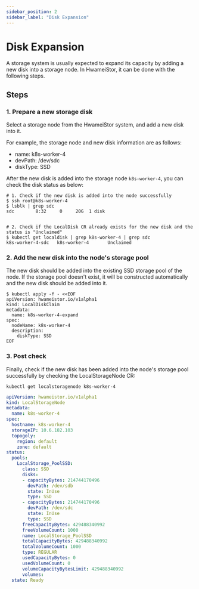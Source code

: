 ```yaml
---
sidebar_position: 2
sidebar_label: "Disk Expansion"
---
```


# Disk Expansion

A storage system is usually expected to expand its capacity by adding a new disk into a storage node. In HwameiStor, it can be done with the following steps.

## Steps

### 1. Prepare a new storage disk

Select a storage node from the HwameiStor system, and add a new disk into it.

For example, the storage node and new disk information are as follows:

- name: k8s-worker-4
- devPath: /dev/sdc
- diskType: SSD

After the new disk is added into the storage node `k8s-worker-4`, you can check the disk status as below:

```console
# 1. Check if the new disk is added into the node successfully
$ ssh root@k8s-worker-4
$ lsblk | grep sdc
sdc        8:32     0     20G  1 disk


# 2. Check if the LocalDisk CR already exists for the new disk and the status is "Unclaimed"
$ kubectl get localdisk | grep k8s-worker-4 | grep sdc
k8s-worker-4-sdc   k8s-worker-4       Unclaimed 
```

### 2. Add the new disk into the node's storage pool

The new disk should be added into the existing SSD storage pool of the node. If the storage pool doesn't exist, it will be constructed automatically and the new disk should be added into it.

```console
$ kubectl apply -f - <<EOF
apiVersion: hwameistor.io/v1alpha1
kind: LocalDiskClaim
metadata:
  name: k8s-worker-4-expand
spec:
  nodeName: k8s-worker-4
  description:
    diskType: SSD
EOF
```

### 3. Post check

Finally, check if the new disk has been added into the node's storage pool successfully by checking the LocalStorageNode CR:

```
kubectl get localstoragenode k8s-worker-4
```

```yaml
apiVersion: hwameistor.io/v1alpha1
kind: LocalStorageNode
metadata:
  name: k8s-worker-4
spec:
  hostname: k8s-worker-4
  storageIP: 10.6.182.103
  topogoly:
    region: default
    zone: default
status:
  pools:
    LocalStorage_PoolSSD:
      class: SSD
      disks:
      - capacityBytes: 214744170496
        devPath: /dev/sdb
        state: InUse
        type: SSD
      - capacityBytes: 214744170496
        devPath: /dev/sdc
        state: InUse
        type: SSD
      freeCapacityBytes: 429488340992
      freeVolumeCount: 1000
      name: LocalStorage_PoolSSD
      totalCapacityBytes: 429488340992
      totalVolumeCount: 1000
      type: REGULAR
      usedCapacityBytes: 0
      usedVolumeCount: 0
      volumeCapacityBytesLimit: 429488340992
      volumes:
  state: Ready
```
